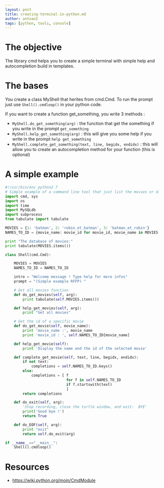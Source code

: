 ```yaml
---
layout: post
title: creating-terminal-in-python.md
author: antoan2
tags: [python, tools, console]
---
```


# The objective
The library cmd helps you to create a simple terminal with simple help and autocompletion build in templates.

# The bases
You create a class MyShell that herites from cmd.Cmd. To run the prompt just use `Shell().cmdloop()` in your python code.

If you want to create a function get_something, you write 3 methods :
- `MyShell.do_get_something(arg)` : the function that get the something if you write in the prompt `get_something`
- `MyShell.help_get_something(arg)` : this will give you some help if you write in the prompt `help get_something`
- `MyShell.complete_get_something(text, line, begidx, endidx)` : this will allow you to create an autocompletion method for your function (this is optional)

# A simple example
```python
#!/usr/bin/env python2.7
# Simple example of a command line tool that just list the movies or display the movie id
import cmd, sys
import os
import time
import MySQLdb
import subprocess
from tabulate import tabulate

MOVIES = {1: 'batman', 2: 'robin_et_batman', 3: 'batman_et_robin'}
NAMES_TO_ID = {movie_name: movie_id for movie_id, movie_name in MOVIES.items()}

print "The database of movies:"
print tabulate(MOVIES.items())

class Shell(cmd.Cmd):

    MOVIES = MOVIES
    NAMES_TO_ID = NAMES_TO_ID

    intro = "Welcome message ! Type help for more infos"
    prompt = "(Simple example RFFP) "

    # Get all movies function
    def do_get_movies(self, arg):
        print tabulate(self.MOVIES.items())

    def help_get_movies(self, arg):
        print "Get all movies"

    # Get the id of a specific movie
    def do_get_movie(self, movie_name):
        print 'movie_name :', movie_name
        print 'movie_id : ', self.NAMES_TO_ID[movie_name]

    def help_get_movie(self):
        print 'Display the name and the id of the selected movie'

    def complete_get_movie(self, text, line, begidx, endidx):
        if not text:
            completions = self.NAMES_TO_ID.keys()
        else:
            completions = [ f
                            for f in self.NAMES_TO_ID
                            if f.startswith(text)
                            ]
        return completions

    def do_exit(self, arg):
        'Stop recording, close the turtle window, and exit:  BYE'
        print('Good bye !')
        return True

    def do_EOF(self, arg):
        print "exit"
        return self.do_exit(arg)

if __name__=="__main__":
    Shell().cmdloop()
```

# Resources
- https://wiki.python.org/moin/CmdModule
